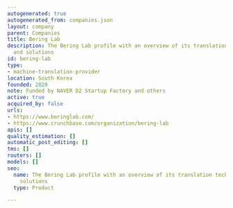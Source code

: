 ```yaml
---
autogenerated: true
autogenerated_from: companies.json
layout: company
parent: Companies
title: Bering Lab
description: The Bering Lab profile with an overview of its translation technologies
  and solutions
id: bering-lab
type:
- machine-translation-provider
location: South Korea
founded: 2020
note: Funded by NAVER D2 Startup Factory and others
active: true
acquired_by: false
urls:
- https://www.beringlab.com/
- https://www.crunchbase.com/organization/bering-lab
apis: []
quality_estimation: []
automatic_post_editing: []
tms: []
routers: []
models: []
seo:
  name: The Bering Lab profile with an overview of its translation technologies and
    solutions
  type: Product

---
```


